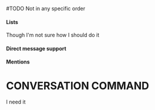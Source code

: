#TODO
Not in any specific order 

#### Lists
 Though I'm not sure how I should do it

#### Direct message support

#### Mentions

# **CONVERSATION COMMAND**
I need it